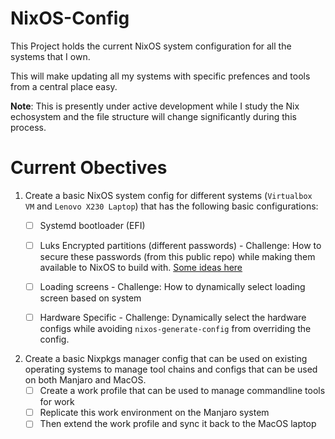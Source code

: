 # NixOS-Config
This Project holds the current NixOS system configuration for all the systems that I own.

This will make updating all my systems with specific prefences and tools from a central place easy.

**Note**: This is presently under active development while I study the Nix echosystem and the file structure will change significantly during this process.

# Current Obectives

1. Create a basic NixOS system config for different systems (`Virtualbox VM` and  `Lenovo X230 Laptop`) that has the following basic configurations:
   * [ ] Systemd bootloader (EFI)
   * [ ] Luks Encrypted partitions (different passwords) - Challenge: How to secure these passwords (from this public repo) while making them available to NixOS to build with. [Some ideas here](https://nixos.wiki/wiki/Comparison_of_secret_managing_schemes)
   * [ ] Loading screens - Challenge: How to dynamically select loading screen based on system
   * [ ] Hardware Specific - Challenge: Dynamically select the hardware configs while avoiding `nixos-generate-config` from overriding the config.


2. Create a basic Nixpkgs manager config that can be used on existing operating systems to manage tool chains and configs that can be used on both Manjaro and MacOS.
   * [ ] Create a work profile that can be used to manage commandline tools for work
   * [ ] Replicate this work environment on the Manjaro system
   * [ ] Then extend the work profile and sync it back to the MacOS laptop
